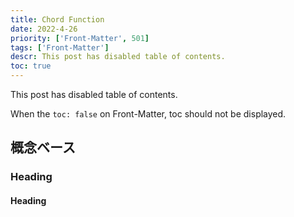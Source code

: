 ```yaml
---
title: Chord Function
date: 2022-4-26
priority: ['Front-Matter', 501]
tags: ['Front-Matter']
descr: This post has disabled table of contents.
toc: true
---
```


This post has disabled table of contents.

When the `toc: false` on Front-Matter, toc should not be displayed.

## 概念ベース

### Heading

#### Heading

